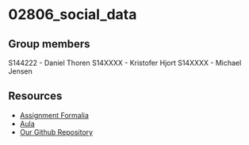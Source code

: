 # 02806_social_data

## Group members
S144222 - Daniel Thoren
S14XXXX - Kristofer Hjort
S14XXXX - Michael Jensen

## Resources
* [Assignment Formalia](https://github.com/suneman/socialdataanalysis2018/wiki/Assignments#assignment-1--2)
* [Aula](https://app.aula.education/#/dashboard/fzkF3zfs3c/feed)
* [Our Github Repository](https://github.com/Roamix/02806_social_data)
